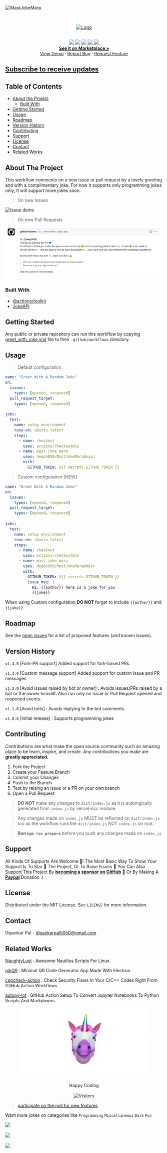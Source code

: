![MastJokeMara](https://socialify.git.ci/deep5050/MastJokeMara/image?description=1&font=KoHo&language=1&owner=1&pattern=Brick%20Wall&theme=Dark)

<!-- PROJECT LOGO -->
<br />
<p align="center">
  <a href="https://github.com/deep5050/MastJokeMara">
    <img src="images/logo.jpg" alt="Logo">
  </a>

  <p align="center">
   
<br />
  <a href="https://github.com/deep5050/MastJokeMara/graphs/contributors">
  <img src="https://img.shields.io/github/contributors/deep5050/MastJokeMara.svg?style=flat-square">
  </a>
  <a href="https://github.com/deep5050/MastJokeMara/network/members">
  <img src="https://img.shields.io/github/forks/deep5050/MastJokeMara.svg?style=flat-square">
  </a>
  <a href="https://github.com/deep5050/MastJokeMara/stargazers">
  <img src="https://img.shields.io/github/stars/deep5050/MastJokeMara.svg?style=flat-square">
  </a>
  <a href="https://github.com/deep5050/MastJokeMara/issues">
  <img src="https://img.shields.io/github/issues/deep5050/MastJokeMara.svg?style=flat-square">
  </a>
  <a href="https://github.com/deep5050/MastJokeMara/blob/master/LICENSE.txt">
  <img src="https://img.shields.io/github/license/deep5050/MastJokeMara.svg?style=flat-square">
  </a> 
  <!-- <a href="https://linkedin.com/in/othneildrew">
  <img src="https://img.shields.io/badge/-LinkedIn-black.svg?style=flat-square&logo=linkedin&colorB=555">
  </a> -->
        <br/><a href="https://github.com/marketplace/actions/mast-joke-mara"><strong>See it on Marketplace »</strong></a>
    <br />
    <!-- <br /> -->
    <a href="https://github.com/deep5050/MastJokeMara/issues/37">View Demo</a>
    ·
    <a href="https://github.com/deep5050/MastJokeMara/issues">Report Bug</a>
    ·
    <a href="https://github.com/deep5050/MastJokeMara/issues">Request Feature</a>
  </p>
</p>

## [Subscribe to receive updates](https://github.com/deep5050/MastJokeMara/issues/52)

## Table of Contents

- [About the Project](#about-the-project)
  - [Built With](#built-with)
- [Getting Started](#getting-started)
- [Usage](#usage)
- [Roadmap](#roadmap)
- [Version History](#version-history)
- [Contributing](#contributing)
- [Support](#support)
- [License](#license)
- [Contact](#contact)
- [Related Works](#related-works)

## About The Project

This workflow comments on a new issue or pull request by a lovely greeting and
with a complimentary joke. For now it supports only programming jokes only, It
will support more jokes soon.

> On new Issues

![Issue demo](images/issue.png)

> On new Pull Requests

![PR](images/PR.png)

### Built With

- [@actions/toolkit](https://github.com/actions/toolkit)
- [JokeAPI](https://github.com/Sv443/JokeAPI)

## Getting Started

Any public or private repository can run this workflow by copying
[greet_with_joke.yml](./greet_with_joke.yml) file to their `.github/workflows`
directory.

<!-- USAGE EXAMPLES -->

## Usage

> Default configuration

```yaml
name: "Greet With A Random Joke"
on:
  issues:
    types: [opened, reopened]
  pull_request_target:
    types: [opened, reopened]

jobs:
  test:
    name: setup environment
    runs-on: ubuntu-latest
    steps:
      - name: checkout
        uses: actions/checkout@v2
      - name: mast joke mara
        uses: deep5050/MastJokeMara@main
        with:
          GITHUB_TOKEN: ${{ secrets.GITHUB_TOKEN }}
```

> Custom configuration [NEW]

```yaml
name: "Greet With A Random Joke"
on:
  issues:
    types: [opened, reopened]
  pull_request_target:
    types: [opened, reopened]

jobs:
  test:
    name: setup environment
    runs-on: ubuntu-latest
    steps:
      - name: checkout
        uses: actions/checkout@v2
      - name: mast joke mara
        uses: deep5050/MastJokeMara@main
        with:
          GITHUB_TOKEN: ${{ secrets.GITHUB_TOKEN }}
          issue_msg: |
            Hi, {{author}} here is a joke for you 
            {{joke}}
```

When using Custom configuration **DO NOT** forget to include `{{author}}` and
`{{joke}}`

## Roadmap

See the [open issues](https://github.com/deep5050/MastJokeMara/issues) for a
list of proposed features (and known issues).

## Version History

`v1.4.0` [Fork-PR support] Added support for fork-based PRs.

`v1.3.0` [Custom message support] Added support for custom Issue and PR messages

`v1.2.0` [Avoid issues raised by bot or owner] : Avoids issues/PRs raised by a
bot or the owner himself. Also run only on issue or Pull Request opened and
reopened events.

`v1.1.0` [Avoid bots] : Avoids replying to the bot comments

`v1.0.0` [Initial release] : Supports programming jokes

<!-- CONTRIBUTING -->

## Contributing

Contributions are what make the open source community such an amazing place to
be learn, inspire, and create. Any contributions you make are **greatly
appreciated**.

1. Fork the Project
2. Create your Feature Branch
3. Commit your Changes
4. Push to the Branch
5. Test by raising an issue or a PR on your own branch
6. Open a Pull Request

> **DO NOT** make any changes to `dist/index.js` as it is automgically generated
> from `index.js` by vercel-ncc module.

> Any changes made on `index.js` MUST be reflected on `dist/index.js` too as the
> workflow runs the `dist/index.js` NOT `index.js` on root.

> **Run `npm run prepare`** before you push any changes made on `index.js`

## Support

All Kinds Of Supports Are Welcome :raised_hands:! The Most Basic Way To Show
Your Support Is To Star :star2: The Project, Or To Raise Issues :speech_balloon:
You Can Also Support This Project By
[**becoming a sponsor on GitHub**](https://github.com/sponsors/deep5050) :clap:
Or By Making A [**Paypal**](https://paypal.me/deep5050) Donation :)

<!-- LICENSE -->

## License

Distributed under the MIT License. See `LICENSE` for more information.

<!-- CONTACT -->

## Contact

Dipankar Pal - dipankarpal5050@gmail.com

## Related Works

[NaughtyLust](https://github.com/deep5050/NaughtyLust) : Awesome Nautilus
Scripts For Linux.

[qikQR](https://github.com/deep5050/qikQR) : Minimal QR Code Generator App Made
With Electron.

[cppcheck-action](https://github.com/deep5050/cppcheck-action) : Check Security
Flaws In Your C/C++ Codes Right From GitHub Action Workflows.

[autopy-lot](https://github.com/deep5050/autopy-lot) : GitHub Action Setup To
Convert Jupyter Notebooks To Python Scripts And Markdowns.

<div align=center>
<p align=center><img align=center src="https://raw.githubusercontent.com/liyasthomas/templates/master/assets/logo.gif" alt="unicorn" width="400">
</p>
<p align=center>Happy Coding</p>
  
<p align=center><img align=center  src="https://visitor-badge.laobi.icu/badge?page_id=deep5050.MastJokeMara" alt="Visitors">  </p>

</div>

> [participate on the poll for new features](https://github.com/deep5050/MastJokeMara/issues/50)

Want more jokes on categories like `Programming` `Miscellaneous` `Dark` `Pun`

[![](https://api.gh-polls.com/poll/01EN73BKJD66AZ4EK0BWKRQ0H3/YES)](https://api.gh-polls.com/poll/01EN73BKJD66AZ4EK0BWKRQ0H3/YES/vote)

[![](https://api.gh-polls.com/poll/01EN73BKJD66AZ4EK0BWKRQ0H3/NO)](https://api.gh-polls.com/poll/01EN73BKJD66AZ4EK0BWKRQ0H3/NO/vote)

[![](https://api.gh-polls.com/poll/01EN73BKJD66AZ4EK0BWKRQ0H3/MAYBE)](https://api.gh-polls.com/poll/01EN73BKJD66AZ4EK0BWKRQ0H3/MAYBE/vote)
